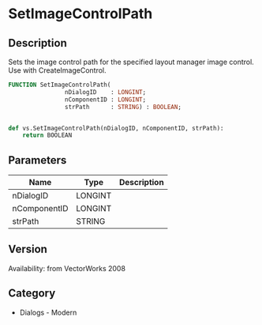 # SetImageControlPath

## Description
Sets the image control path for the specified layout manager image control.  Use with CreateImageControl.

```pascal
FUNCTION SetImageControlPath(
				nDialogID    : LONGINT;
				nComponentID : LONGINT;
				strPath      : STRING) : BOOLEAN;
```

```python

def vs.SetImageControlPath(nDialogID, nComponentID, strPath):
    return BOOLEAN
```

## Parameters
|Name|Type|Description|
|---|---|---|
|nDialogID|LONGINT||
|nComponentID|LONGINT||
|strPath|STRING||

## Version
Availability: from VectorWorks 2008
## Category
* Dialogs - Modern

